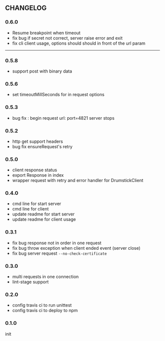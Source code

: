 ## CHANGELOG

### 0.6.0

* Resume breakpoint when timeout
* fix bug if secret not correct, server raise error and exit
* fix cli client usage, options should should in front of the url param 

-------------

### 0.5.8

* support post with binary data

### 0.5.6

* set timeoutMillSeconds for in request options

### 0.5.3

* bug fix : begin request url: port=4821 server stops

### 0.5.2

* http get support headers
* bug fix ensureRequest's retry

### 0.5.0

* client response status
* export Response in index
* wrapper request with retry and error handler for DrumstickClient

### 0.4.0

* cmd line for start server
* cmd line for client
* update readme for start server 
* update readme for client usage

### 0.3.1

* fix bug response not in order in one request
* fix bug throw exception when client ended event (server close) 
* fix bug server request `--no-check-certificate`

### 0.3.0

* multi requests in one connection
* lint-stage support

### 0.2.0

* config travis ci to run unittest
* config travis ci to deploy to npm

### 0.1.0

init
